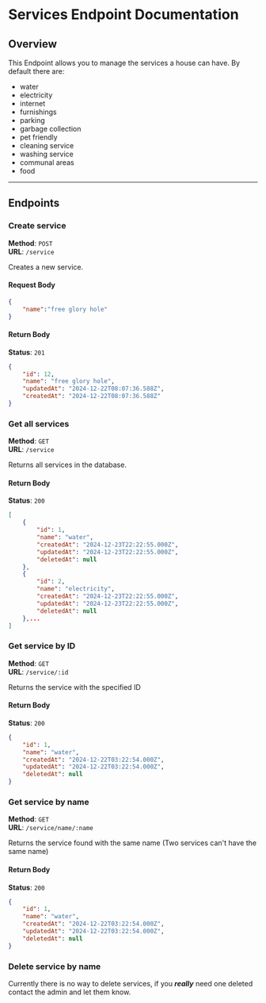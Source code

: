 # Services Endpoint Documentation

## Overview

This Endpoint allows you to manage the services a house can have. 
By default there are:
- water
- electricity
- internet
- furnishings
- parking
- garbage collection
- pet friendly
- cleaning service
- washing service
- communal areas
- food
---

## Endpoints

### Create service

**Method**: `POST`  
**URL**: `/service`

Creates a new service.

#### Request Body

```json
{
	"name":"free glory hole"
}
```
#### Return Body
**Status**: `201`  

```json
{
	"id": 12,
	"name": "free glory hole",
	"updatedAt": "2024-12-22T08:07:36.588Z",
	"createdAt": "2024-12-22T08:07:36.588Z"
}
```

### Get all services

**Method**: `GET`  
**URL**: `/service`

Returns all services in the database.

#### Return Body
**Status**: `200`  

```json
[
	{
		"id": 1,
		"name": "water",
		"createdAt": "2024-12-23T22:22:55.000Z",
		"updatedAt": "2024-12-23T22:22:55.000Z",
		"deletedAt": null
	},
	{
		"id": 2,
		"name": "electricity",
		"createdAt": "2024-12-23T22:22:55.000Z",
		"updatedAt": "2024-12-23T22:22:55.000Z",
		"deletedAt": null
	},...
]
```
### Get service by ID

**Method**: `GET`  
**URL**: `/service/:id`

Returns the service with the specified ID
#### Return Body
**Status**: `200`  

```json
{
	"id": 1,
	"name": "water",
	"createdAt": "2024-12-22T03:22:54.000Z",
	"updatedAt": "2024-12-22T03:22:54.000Z",
	"deletedAt": null
}
```
### Get service by name

**Method**: `GET`  
**URL**: `/service/name/:name`

Returns the service found with the same name (Two services  can't have the same name)
#### Return Body
**Status**: `200`  

```json
{
	"id": 1,
	"name": "water",
	"createdAt": "2024-12-22T03:22:54.000Z",
	"updatedAt": "2024-12-22T03:22:54.000Z",
	"deletedAt": null
}
```

### Delete service by name

Currently there is no way to delete services, if you ***really*** need one deleted contact the admin and let them know.

